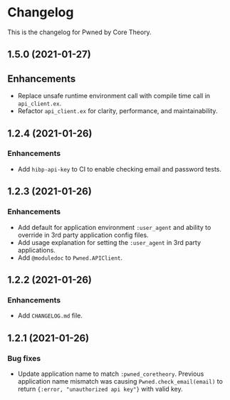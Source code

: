 # Changelog

This is the changelog for Pwned by Core Theory.

## 1.5.0 (2021-01-27)

## Enhancements

- Replace unsafe runtime environment call with compile time call in `api_client.ex`.
- Refactor `api_client.ex` for clarity, performance, and maintainability.

## 1.2.4 (2021-01-26)

### Enhancements

- Add `hibp-api-key` to CI to enable checking email and password tests.

## 1.2.3 (2021-01-26)

### Enhancements

- Add default for application environment `:user_agent` and ability to override in 3rd party application config files.
- Add usage explanation for setting the `:user_agent` in 3rd party applications.
- Add `@moduledoc` to `Pwned.APIClient`.

## 1.2.2 (2021-01-26)

### Enhancements

- Add `CHANGELOG.md` file.

## 1.2.1 (2021-01-26)

### Bug fixes

- Update application name to match `:pwned_coretheory`. Previous application name mismatch was causing `Pwned.check_email(email)` to return `{:error, "unauthorized api key"}` with valid key.